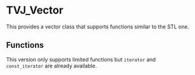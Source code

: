 # TVJ_Vector
This provides a vector class that supports functions similar to the STL one.

## Functions
This version only supports limited functions but `iterator` and `const_iterator` are already available.

